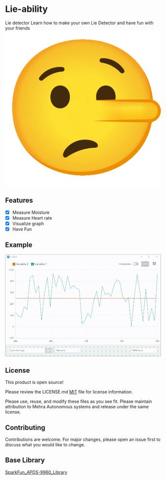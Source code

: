 # Lie-ability
Lie detector
Learn how to make your own Lie Detector and have fun with your friends
![](https://github.com/Vishal01Mehra/Lie-ability/blob/main/Resources/1f925.gif)

## Features

 - [x] Measure Moisture 
 - [x] Measure Heart rate
 - [x] Visualize graph 
 - [x] Have Fun

## Example
![](https://github.com/Vishal01Mehra/Lie-ability/blob/main/Resources/plotter.gif)
## License
This product is open source!

Please review the LICENSE.md [MIT](https://choosealicense.com/licenses/mit/) file for license information.

Please use, reuse, and modify these files as you see fit. Please maintain attribution to Mehra Autonomous systems and release under the same license.

## Contributing
Contributions are welcome. For major changes, please open an issue first to discuss what you would like to change.

## Base Library 
[SparkFun_APDS-9960_Library](https://github.com/Vishal01Mehra/OtterGesture/blob/main/Resources/OTTER.jpg)


